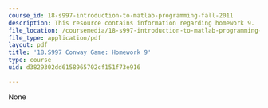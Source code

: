 ```yaml
---
course_id: 18-s997-introduction-to-matlab-programming-fall-2011
description: This resource contains information regarding homework 9.
file_location: /coursemedia/18-s997-introduction-to-matlab-programming-fall-2011/d3829302dd6158965702cf151f73e916_MIT18_S997F11_Homework_9.pdf
file_type: application/pdf
layout: pdf
title: '18.S997 Conway Game: Homework 9'
type: course
uid: d3829302dd6158965702cf151f73e916

---
```

None
